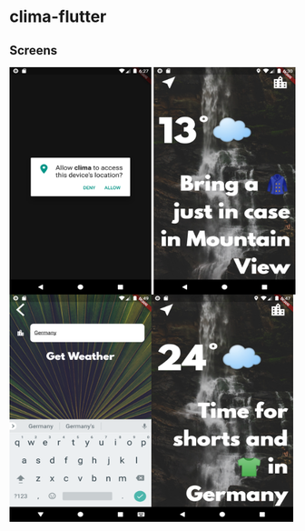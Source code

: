 # clima-flutter

## Screens

<img align = "left" src="screen shots/permission screen.png" height = 400 width = 250>
<img align = "right"  src="screen shots/home.png" height = 400 width = 250>


<img align = "left" src="screen shots/search page.png" height = 400 width = 250>
<br><img align = "left"  src="screen shots/result.png" height = 400 width = 250>
